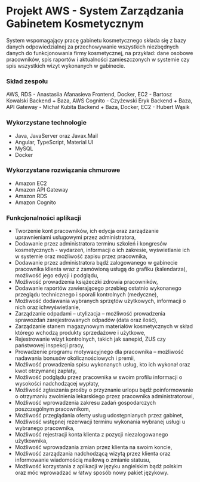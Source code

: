 # Projekt AWS - System Zarządzania Gabinetem Kosmetycznym

System wspomagający pracę gabinetu kosmetycznego składa się z bazy danych odpowiedzialnej za przechowywanie wszystkich niezbędnych danych do funkcjonowania firmy kosmetycznej, na przykład: dane osobowe pracowników, spis raportów i aktualności zamieszczonych w systemie czy spis wszystkich wizyt wykonanych w gabinecie. 

### Skład zespołu

AWS, RDS                      - Anastasiia Afanasieva
Frontend, Docker, EC2         - Bartosz Kowalski
Backend + Baza, AWS Cognito   - Czyżewski Eryk
Backend + Baza, API Gateway   - Michał Kubita
Backend + Baza, Docker, EC2   - Hubert Wąsik

### Wykorzystane technologie

- Java, JavaServer oraz Javax.Mail
- Angular, TypeScript, Material UI
- MySQL
- Docker

### Wykorzystane rozwiązania chmurowe

- Amazon EC2
- Amazon API Gateway
- Amazon RDS
- Amazon Cognito

### Funkcjonalności aplikacji 

- Tworzenie kont pracowników, ich edycja oraz zarządzanie uprawnieniami usługowymi przez administratora,
- Dodawanie przez administratora terminu szkoleń i kongresów kosmetycznych - wydarzeń, informacji o ich zakresie, wyświetlanie ich w systemie oraz możliwość zapisu przez  pracownika,
- Dodawanie przez administratora bądź zalogowanego w gabinecie pracownika klienta wraz z zamówioną usługą do grafiku (kalendarza), możliwość jego edycji i podglądu,
- Możliwość prowadzenia książeczki zdrowia pracowników,
- Dodawanie raportów zawierającego przebieg ostatnio wykonanego przeglądu technicznego i sporali kontrolnych (medyczne),
- Możliwość dodawania wybranych sprzętów użytkowych, informacji o nich oraz ichwyświetlanie,
- Zarządzanie odpadami – utylizacja – możliwość prowadzenia sprawozdań zarejestrowanych odpadów (data oraz ilość),
- Zarządzanie stanem magazynowym materiałów kosmetycznych w skład którego wchodzą produkty sprzedażowe i użytkowe,
- Rejestrowanie wizyt kontrolnych, takich jak sanepid, ZUS czy państwowej inspekcji pracy,
- Prowadzenie programu motywacyjnego dla pracownika – możliwość nadawania bonusów okolicznościowych i premii,
- Możliwość prowadzenia spisu wykonanych usług, kto ich wykonał oraz kwot otrzymanej zapłaty,
- Możliwość podglądu przez pracownika w swoim profilu informacji o wysokości nadchodzącej wypłaty,
- Możliwość zgłaszania prośby o przyznanie urlopu bądź poinformowanie o otrzymaniu zwolnienia lekarskiego przez pracownika administratorowi,
- Możliwość wprowadzenia zakresu zadań gospodarczych poszczególnym pracownikom,
- Możliwość przeglądania oferty usług udostępnianych przez gabinet,
- Możliwość wstępnej rezerwacji terminu wykonania wybranej usługi u wybranego pracownika,
- Możliwość rejestracji konta klienta z pozycji niezalogowanego użytkownika,
- Możliwość wprowadzania zmian przez klienta na swoim koncie,
- Możliwość zarządzania nadchodzącą wizytą przez klienta oraz informowanie wiadomością mailową o zmianie statusu,
- Możliwość korzystania z aplikacji w języku angielskim bądź polskim oraz móc wprowadzać w łatwy sposób nowy pakiet językowy.
